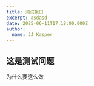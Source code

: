 ```yaml
---
title: 测试接口
excerpt: asdasd
date: 2025-06-11T17:18:00.000Z
author:
  name: JJ Kasper
---
```

## 这是测试问题

为什么要这么做